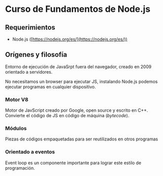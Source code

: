 # Curso de Fundamentos de Node.js

## Requerimientos

- Node.js ([https://nodejs.org/es/](https://nodejs.org/es/))


## Orígenes y filosofía

Entorno de ejecución de JavaSrpt fuera del navegador, creado en 2009 orientado a servidores.

No necesitamos un browser para ejecutar JS, instalando Node.js podemos ejecutar programas en cualquier dispositivo.

### Motor V8

Motor de JavScript creado por Google, open source y escrito en C++. Convierte el código de JS en código de máquina (*bytecode*).

### Módulos

Piezas de códigos empaquetadas para ser reutilizados en otros programas

### Orientado a eventos

Event loop es un componente importante para lograr este estilo de programación.